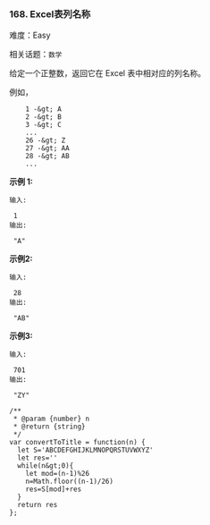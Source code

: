 ### 168. Excel表列名称

难度：Easy

相关话题：`数学`

给定一个正整数，返回它在 Excel 表中相对应的列名称。



例如，





```
    1 -&gt; A
    2 -&gt; B
    3 -&gt; C
    ...
    26 -&gt; Z
    27 -&gt; AA
    28 -&gt; AB 
    ...

```

 **示例 1:** 





```
输入:

 1
输出:

 "A"

```

 **示例2:** 





```
输入:

 28
输出:

 "AB"

```

 **示例3:** 





```
输入:

 701
输出:

 "ZY"

```


```
/**
 * @param {number} n
 * @return {string}
 */
var convertToTitle = function(n) {
  let S='ABCDEFGHIJKLMNOPQRSTUVWXYZ'
  let res=''
  while(n&gt;0){
    let mod=(n-1)%26
    n=Math.floor((n-1)/26)
    res=S[mod]+res
  }
  return res
};



```
